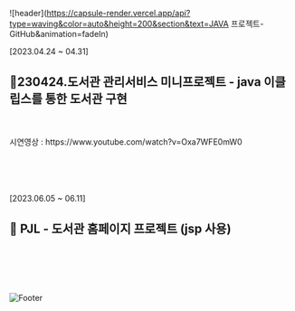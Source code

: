  ![header](https://capsule-render.vercel.app/api?type=waving&color=auto&height=200&section&text=JAVA 프로젝트-GitHub&animation=fadeIn)
 
 

[2023.04.24 ~ 04.31]</br>
<h2>🎈230424.도서관 관리서비스 미니프로젝트 - java 이클립스를 통한 도서관 구현</h2>
<br><br>
시연영상 : https://www.youtube.com/watch?v=Oxa7WFE0mW0



<br><br><br><br>
[2023.06.05 ~ 06.11]</br>
<h2>🎈 PJL - 도서관 홈페이지 프로젝트 (jsp 사용)</h2>
<br><br><br><br>





 ![Footer](https://capsule-render.vercel.app/api?type=waving&color=auto&height=200&section=footer)
